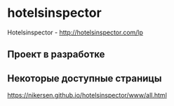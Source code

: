 # hotelsinspector
Hotelsinspector - http://hotelsinspector.com/lp


## Проект в разработке

## Некоторые доступные страницы
https://nikersen.github.io/hotelsinspector/www/all.html